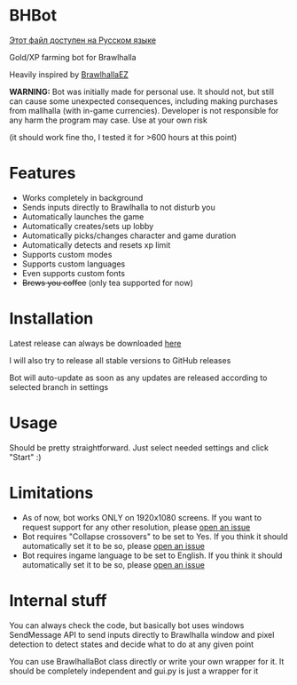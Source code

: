 # BHBot

[Этот файл доступен на Русском языке](README_RU.md)

Gold/XP farming bot for Brawlhalla

Heavily inspired by [BrawlhallaEZ](https://github.com/jamunano/BrawlhallaEZ)


**WARNING:** Bot was initially made for personal use.
It should not, but still can cause some unexpected consequences, including making purchases from mallhalla (with in-game currencies).
Developer is not responsible for any harm the program may case. Use at your own risk

(it should work fine tho, I tested it for >600 hours at this point)

# Features

- Works completely in background
- Sends inputs directly to Brawlhalla to not disturb you
- Automatically launches the game
- Automatically creates/sets up lobby
- Automatically picks/changes character and game duration
- Automatically detects and resets xp limit
- Supports custom modes
- Supports custom languages
- Even supports custom fonts
- ~~Brews you coffee~~ (only tea supported for now)

# Installation
Latest release can always be downloaded [here](https://sovamor.co/bhbot)

I will also try to release all stable versions to GitHub releases

Bot will auto-update as soon as any updates are released according to selected branch in settings

# Usage
Should be pretty straightforward. Just select needed settings and click "Start" :)

# Limitations
- As of now, bot works ONLY on 1920x1080 screens. If you want to request support for any other resolution, please [open an issue](https://github.com/sovamorco/bhbot/issues)
- Bot requires "Collapse crossovers" to be set to Yes. If you think it should automatically set it to be so, please [open an issue](https://github.com/sovamorco/bhbot/issues)
- Bot requires ingame language to be set to English. If you think it should automatically set it to be so, please [open an issue](https://github.com/sovamorco/bhbot/issues)

# Internal stuff
You can always check the code, but basically bot uses windows SendMessage API to send inputs directly to Brawlhalla window and pixel detection to detect states and
decide what to do at any given point

You can use BrawlhallaBot class directly or write your own wrapper for it. It should be completely independent and gui.py is just a wrapper for it
